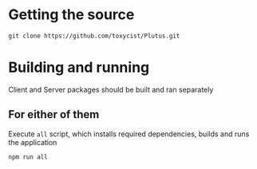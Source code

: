 # Getting the source
`git clone https://github.com/toxycist/Plutus.git`

# Building and running
Client and Server packages should be built and ran separately

## For either of them
Execute `all` script, which installs required dependencies, builds and runs the application
```
npm run all
```